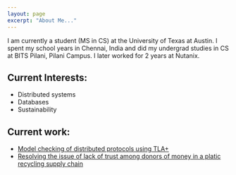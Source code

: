 ```yaml
---
layout: page
excerpt: "About Me..."
---
```


I am currently a student (MS in CS) at the University of Texas at Austin. I spent my school years in Chennai, India and did my undergrad studies in CS at BITS Pilani, Pilani Campus. I later worked for 2 years at Nutanix.

## Current Interests:

- Distributed systems
- Databases
- Sustainability

## Current work:

* [Model checking of distributed protocols using TLA+](https://github.com/pkj415/KopiaTLA)
* [Resolving the issue of lack of trust among donors of money in a platic recycling supply chain](https://github.com/pkj415/recycle_demo)
